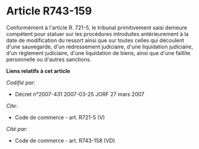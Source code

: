 # Article R743-159

Conformément à l'article R. 721-5, le tribunal primitivement saisi demeure compétent pour statuer sur les procédures
introduites antérieurement à la date de modification du ressort ainsi que sur toutes celles qui découlent d'une sauvegarde,
d'un redressement judiciaire, d'une liquidation judiciaire, d'un règlement judiciaire, d'une liquidation de biens, ainsi que
d'une faillite personnelle ou d'autres sanctions.

**Liens relatifs à cet article**

_Codifié par_:

  - Décret n°2007-431 2007-03-25 JORF 27 mars 2007

_Cite_:

  - Code de commerce - art. R721-5 (V)

_Cité par_:

  - Code de commerce - art. R743-158 (VD)
